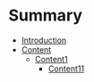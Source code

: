 # Summary

* [Introduction](README.md)
* [Content](_docs/content1.md)
    * [Content1](_docs/docs1/content1.md)
        * [Content11](_docs/docs1/docs11/content11.md)

